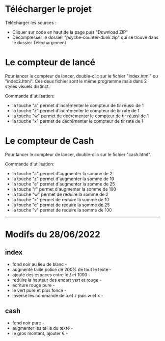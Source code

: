 # Télécharger le projet
Télécharger les sources :
- Cliquer sur code en haut de la page puis "Download ZIP"
- Décompresser le dossier "psyche-counter-dunk.zip" qui se trouve dans le dossier Téléchargement

# Le compteur de lancé
Pour lancer le compteur de lancer, double-clic sur le fichier "index.html" ou "index2.html".
Ces deux fichier sont le même programme mais dans 2 styles visuels distinct.

Commande d'utilisation:
- la touche "a" permet d'incrémenter le compteur de tir réussi de 1
- la touche "z" permet d'incrémenter le compteur de tir raté de 1
- la touche "w" permet de décrémenter le compteur de tir réussi de 1
- la touche "x" permet de décrémenter le compteur de tir raté de 1

# Le compteur de Cash
Pour lancer le compteur de lancer, double-clic sur le fichier "cash.html".

Commande d'utilisation:
- la touche "a" permet d'augmenter la somme de 2
- la touche "z" permet d'augmenter la somme de 10
- la touche "e" permet d'augmenter la somme de 25
- la touche "r" permet d'augmenter la somme de 100
- la touche "w" permet de reduire la somme de 2
- la touche "x" permet de reduire la somme de 10
- la touche "c" permet de reduire la somme de 25
- la touche "v" permet de reduire la somme de 100

---

# Modifs du 28/06/2022
## index
- fond noir au lieu de blanc -
- augmenté taille police de 200% de tout le texte  -
- ajouté des espaces entre le / et 1000 -
- reduire la hauteur des encart vert et rouge -
- ecriture rouge pure -
- le vert pure et plus foncé -
- inversé les commande de a et z puis w et x -

## cash
- fond noir pure - 
- augmenter les taille du texte -
- le gros montant, ajouter € -
